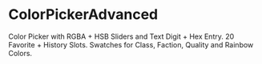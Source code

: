 # ColorPickerAdvanced
Color Picker with RGBA + HSB Sliders and Text Digit + Hex Entry.  20 Favorite + History Slots.  Swatches for Class, Faction, Quality and Rainbow Colors.
